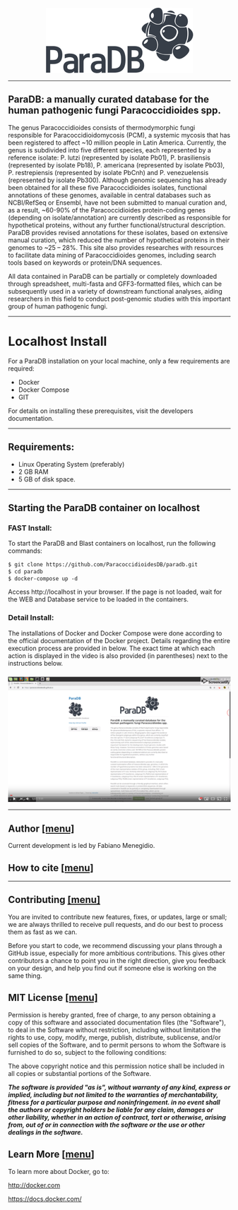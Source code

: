 <p align="center"><img src="https://raw.githubusercontent.com/ParacoccidioidesDB/paracoccidioidesdb.github.io/master/images/paradb_logo.png"></p>

---

## ParaDB: a manually curated database for the human pathogenic fungi Paracoccidioides spp.

The genus Paracoccidioides consists of thermodymorphic fungi responsible for Paracoccidioidomycosis (PCM), a systemic mycosis that has been registered to affect ~10 million people in Latin America. Currently, the genus is subdivided into five different species, each represented by a reference isolate: P. lutzi (represented by isolate Pb01), P. brasiliensis (represented by isolate Pb18), P. americana (represented by isolate Pb03), P. restrepiensis (represented by isolate PbCnh) and P. venezuelensis (represented by isolate Pb300). Although genomic sequencing has already been obtained for all these five Paracoccidioides isolates, functional annotations of these genomes, available in central databases such as NCBI/RefSeq or Ensembl, have not been submitted to manual curation and, as a result, ~60-90% of the Paracoccidioides protein-coding genes (depending on isolate/annotation) are currently described as responsible for hypothetical proteins, without any further functional/structural description. ParaDB provides revised annotations for these isolates, based on extensive manual curation, which reduced the number of hypothetical proteins in their genomes to ~25 – 28%. This site also provides researches with resources to facilitate data mining of Paracoccidioides genomes, including search tools based on keywords or protein/DNA sequences.

All data contained in ParaDB can be partially or completely downloaded through spreadsheet, multi-fasta and GFF3-formatted files, which can be subsequently used in a variety of downstream functional analyses, aiding researchers in this field to conduct post-genomic studies with this important group of human pathogenic fungi.

---

# Localhost Install

For a ParaDB installation on your local machine, only a few requirements are required:

- Docker
- Docker Compose
- GIT

For details on installing these prerequisites, visit the developers documentation.

---

## Requirements:

- Linux Operating System (preferably)
- 2 GB RAM
- 5 GB of disk space.

---

## Starting the ParaDB container on localhost

### FAST Install:

To start the ParaDB and Blast containers on localhost, run the following commands:

```
$ git clone https://github.com/ParacoccidioidesDB/paradb.git
$ cd paradb
$ docker-compose up -d
```

Access http://localhost in your browser. If the page is not loaded, wait for the WEB and Database service to be loaded in the containers.

### Detail Install:

The installations of Docker and Docker Compose were done according to the official documentation of the Docker project. Details regarding the entire execution process are provided in below. The exact time at which each action is displayed in the video is also provided (in parentheses) next to the instructions below. 

### 


[![Watch the video](https://raw.githubusercontent.com/ParacoccidioidesDB/paracoccidioidesdb.github.io/master/images/Screenshot%20from%202019-05-28%2016-05-36.png)](https://youtu.be/xfxOfKqS-xU)

---------------------------------------------------------------------------------------------------------------------------------------------------------------------------------------

## Author <a name="Author" /> [[menu]](#menu)

Current development is led by Fabiano Menegidio.

## How to cite <a name="Cite" /> [[menu]](#menu)

---------------------------------------------------------------------------------------------------------------------------------------------------------------------------------------

## Contributing <a name="Contributing" /> [[menu]](#menu)

You are invited to contribute new features, fixes, or updates, large or small; we are always thrilled to receive pull requests, and do our best to process them as fast as we can.

Before you start to code, we recommend discussing your plans through a GitHub issue, especially for more ambitious contributions. This gives other contributors a chance to point you in the right direction, give you feedback on your design, and help you find out if someone else is working on the same thing.

## MIT License <a name="MIT" /> [[menu]](#menu)

Permission is hereby granted, free of charge, to any person obtaining a copy of this software and associated documentation files (the "Software"), to deal in the Software without restriction, including without limitation the rights to use, copy, modify, merge, publish, distribute, sublicense, and/or sell copies of the Software, and to permit persons to whom the Software is furnished to do so, subject to the following conditions:

The above copyright notice and this permission notice shall be included in all copies or substantial portions of the Software.

***The software is provided "as is", without warranty of any kind, express or implied, including but not limited to the warranties of merchantability, fitness for a particular purpose and noninfringement. in no event shall the authors or copyright holders be liable for any claim, damages or other liability, whether in an action of contract, tort or otherwise, arising from, out of or in connection with the software or the use or other dealings in the software.***


## Learn More <a name="Learn-More" /> [[menu]](#menu)

To learn more about Docker, go to:

http://docker.com

https://docs.docker.com/
